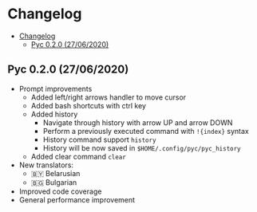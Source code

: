 # Changelog

- [Changelog](#changelog)
  - [Pyc 0.2.0 (27/06/2020)](#pyc-020-27062020)

## Pyc 0.2.0 (27/06/2020)

- Prompt improvements
  - Added left/right arrows handler to move cursor
  - Added bash shortcuts with ctrl key
  - Added history
    - Navigate through history with arrow UP and arrow DOWN
    - Perform a previously executed command with ```!{index}``` syntax
    - History command support ```history```
    - History will be now saved in ```$HOME/.config/pyc/pyc_history```
  - Added clear command ```clear```
- New translators:
  - 🇧🇾 Belarusian
  - 🇧🇬 Bulgarian
- Improved code coverage
- General performance improvement
